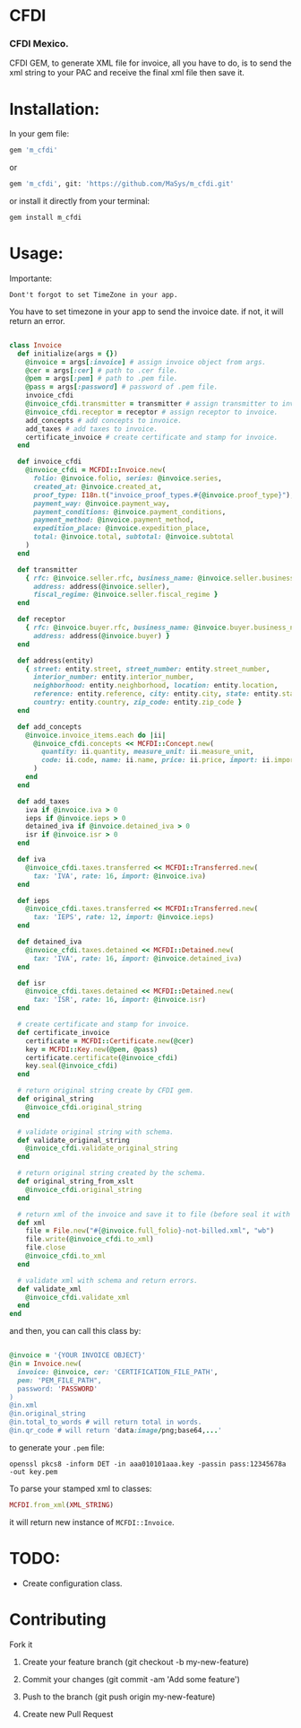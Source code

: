 # CFDI
### CFDI Mexico.

CFDI GEM, to generate XML file for invoice, all you have to do, is to send the xml string to your PAC and receive the final xml file then save it.

# Installation:

In your gem file:
```bash
gem 'm_cfdi'
```

or

```bash
gem 'm_cfdi', git: 'https://github.com/MaSys/m_cfdi.git'
```

or install it directly from your terminal:
```bash
gem install m_cfdi
```

# Usage:

Importante:
```
Dont't forgot to set TimeZone in your app.
```
You have to set timezone in your app to send the invoice date.
if not, it will return an error.

```ruby

class Invoice
  def initialize(args = {})
    @invoice = args[:invoice] # assign invoice object from args.
    @cer = args[:cer] # path to .cer file.
    @pem = args[:pem] # path to .pem file.
    @pass = args[:password] # password of .pem file.
    invoice_cfdi
    @invoice_cfdi.transmitter = transmitter # assign transmitter to invoice.
    @invoice_cfdi.receptor = receptor # assign receptor to invoice.
    add_concepts # add concepts to invoice.
    add_taxes # add taxes to invoice.
    certificate_invoice # create certificate and stamp for invoice.
  end

  def invoice_cfdi
    @invoice_cfdi = MCFDI::Invoice.new(
      folio: @invoice.folio, series: @invoice.series,
      created_at: @invoice.created_at,
      proof_type: I18n.t("invoice_proof_types.#{@invoice.proof_type}"),
      payment_way: @invoice.payment_way,
      payment_conditions: @invoice.payment_conditions,
      payment_method: @invoice.payment_method,
      expedition_place: @invoice.expedition_place,
      total: @invoice.total, subtotal: @invoice.subtotal
    )
  end

  def transmitter
    { rfc: @invoice.seller.rfc, business_name: @invoice.seller.business_name,
      address: address(@invoice.seller),
      fiscal_regime: @invoice.seller.fiscal_regime }
  end

  def receptor
    { rfc: @invoice.buyer.rfc, business_name: @invoice.buyer.business_name,
      address: address(@invoice.buyer) }
  end

  def address(entity)
    { street: entity.street, street_number: entity.street_number,
      interior_number: entity.interior_number,
      neighborhood: entity.neighborhood, location: entity.location,
      reference: entity.reference, city: entity.city, state: entity.state,
      country: entity.country, zip_code: entity.zip_code }
  end

  def add_concepts
    @invoice.invoice_items.each do |ii|
      @invoice_cfdi.concepts << MCFDI::Concept.new(
        quantity: ii.quantity, measure_unit: ii.measure_unit,
        code: ii.code, name: ii.name, price: ii.price, import: ii.import
      )
    end
  end

  def add_taxes
    iva if @invoice.iva > 0
    ieps if @invoice.ieps > 0
    detained_iva if @invoice.detained_iva > 0
    isr if @invoice.isr > 0
  end

  def iva
    @invoice_cfdi.taxes.transferred << MCFDI::Transferred.new(
      tax: 'IVA', rate: 16, import: @invoice.iva)
  end

  def ieps
    @invoice_cfdi.taxes.transferred << MCFDI::Transferred.new(
      tax: 'IEPS', rate: 12, import: @invoice.ieps)
  end

  def detained_iva
    @invoice_cfdi.taxes.detained << MCFDI::Detained.new(
      tax: 'IVA', rate: 16, import: @invoice.detained_iva)
  end

  def isr
    @invoice_cfdi.taxes.detained << MCFDI::Detained.new(
      tax: 'ISR', rate: 16, import: @invoice.isr)
  end

  # create certificate and stamp for invoice.
  def certificate_invoice
    certificate = MCFDI::Certificate.new(@cer)
    key = MCFDI::Key.new(@pem, @pass)
    certificate.certificate(@invoice_cfdi)
    key.seal(@invoice_cfdi)
  end

  # return original string create by CFDI gem.
  def original_string
    @invoice_cfdi.original_string
  end

  # validate original string with schema.
  def validate_original_string
    @invoice_cfdi.validate_original_string
  end

  # return original string created by the schema.
  def original_string_from_xslt
    @invoice_cfdi.original_string
  end

  # return xml of the invoice and save it to file (before seal it with SAT).
  def xml
    file = File.new("#{@invoice.full_folio}-not-billed.xml", "wb")
    file.write(@invoice_cfdi.to_xml)
    file.close
    @invoice_cfdi.to_xml
  end

  # validate xml with schema and return errors.
  def validate_xml
    @invoice_cfdi.validate_xml
  end
end

```

and then, you can call this class by:

```ruby

@invoice = '{YOUR INVOICE OBJECT}'
@in = Invoice.new(
  invoice: @invoice, cer: 'CERTIFICATION_FILE_PATH',
  pem: 'PEM_FILE_PATH",
  password: 'PASSWORD'
)
@in.xml
@in.original_string
@in.total_to_words # will return total in words.
@in.qr_code # will return 'data:image/png;base64,...'

```

to generate your `.pem` file:

```
openssl pkcs8 -inform DET -in aaa010101aaa.key -passin pass:12345678a -out key.pem
```

To parse your stamped xml to classes:
```ruby
MCFDI.from_xml(XML_STRING)
```
it will return new instance of `MCFDI::Invoice`.

# TODO:
* Create configuration class.


# Contributing

Fork it
1. Create your feature branch (git checkout -b my-new-feature)

2. Commit your changes (git commit -am 'Add some feature')

3. Push to the branch (git push origin my-new-feature)

4. Create new Pull Request


